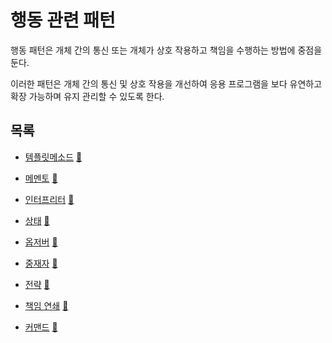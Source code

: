 # 행동 관련 패턴

행동 패턴은 개체 간의 통신 또는 개체가 상호 작용하고 책임을 수행하는 방법에 중점을 둔다. 

이러한 패턴은 개체 간의 통신 및 상호 작용을 개선하여 응용 프로그램을 보다 유연하고 확장 가능하며 유지 관리할 수 있도록 한다.

## 목록
* [템플릿메소드](template_method) [:notebook:](https://en.wikipedia.org/wiki/Template_pattern)

* [메멘토](memento) [:notebook:](https://en.wikipedia.org/wiki/Memento_pattern)
 
* [인터프리터](interpreter) [:notebook:](https://en.wikipedia.org/wiki/Interpreter_pattern)
 
* [상태](state) [:notebook:](https://en.wikipedia.org/wiki/State_pattern)
 
* [옵저버](observer) [:notebook:](https://en.wikipedia.org/wiki/Observer_pattern)
 
* [중재자](mediator) [:notebook:](https://en.wikipedia.org/wiki/Mediator_pattern)

* [전략](strategy) [:notebook:](https://en.wikipedia.org/wiki/Strategy_pattern)

* [책임 연쇄](chain) [:notebook:](https://en.wikipedia.org/wiki/Chain-of-responsibility_pattern)

* [커맨드](command) [:notebook:](https://en.wikipedia.org/wiki/Command_pattern)

[//]: # (* [Visitor]&#40;visitor&#41; [:notebook:]&#40;https://en.wikipedia.org/wiki/Visitor_pattern&#41;)
